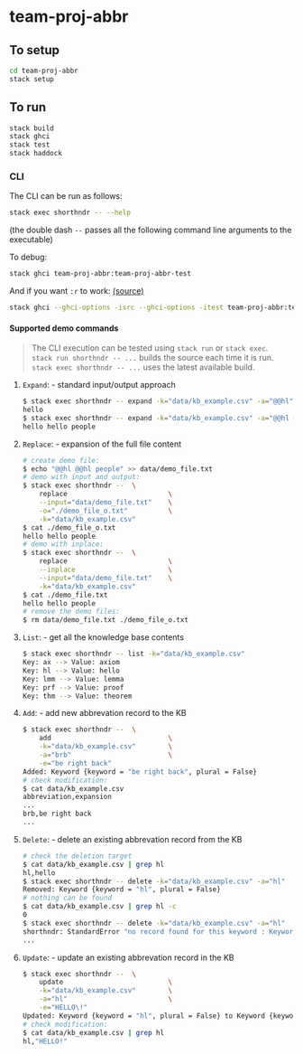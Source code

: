 # team-proj-abbr

## To setup

```sh
cd team-proj-abbr
stack setup
```

## To run

```sh
stack build
stack ghci
stack test
stack haddock
```

### CLI

The CLI can be run as follows:

```sh
stack exec shorthndr -- --help
```

(the double dash `--` passes all the following command line arguments to the executable)

To debug:

```sh
stack ghci team-proj-abbr:team-proj-abbr-test
```

And if you want `:r` to work: [(source)](https://stackoverflow.com/questions/39938101/how-to-load-tests-in-ghci-with-stack)

```sh
stack ghci --ghci-options -isrc --ghci-options -itest team-proj-abbr:team-proj-abbr-test
```

#### Supported demo commands

> The CLI execution can be tested using `stack run` or `stack exec`.  
> `stack run shorthndr -- ...` builds the source each time it is run.  
> `stack exec shorthndr -- ...` uses the latest available build.  

1. `Expand`: - standard input/output approach

    ```bash
    $ stack exec shorthndr -- expand -k="data/kb_example.csv" -a="@@hl"
    hello
    $ stack exec shorthndr -- expand -k="data/kb_example.csv" -a="@@hl @@hl people" 
    hello hello people
    ```

2. `Replace`: - expansion of the full file content

    ```bash
    # create demo file:
    $ echo "@@hl @@hl people" >> data/demo_file.txt
    # demo with input and output:
    $ stack exec shorthndr --  \
        replace                         \
        --input="data/demo_file.txt"    \
        -o="./demo_file_o.txt"          \
        -k="data/kb_example.csv"
    $ cat ./demo_file_o.txt
    hello hello people
    # demo with inplace:
    $ stack exec shorthndr --  \
        replace                         \
        --inplace                       \
        --input="data/demo_file.txt"    \
        -k="data/kb_example.csv"
    $ cat ./demo_file.txt
    hello hello people
    # remove the demo files:
    $ rm data/demo_file.txt ./demo_file_o.txt
    ```

3. `List`: - get all the knowledge base contents

    ```bash
    $ stack exec shorthndr -- list -k="data/kb_example.csv"
    Key: ax --> Value: axiom
    Key: hl --> Value: hello
    Key: lmm --> Value: lemma
    Key: prf --> Value: proof
    Key: thm --> Value: theorem
    ```

4. `Add`: - add new abbrevation record to the KB

    ```bash
    $ stack exec shorthndr --  \
        add                             \
        -k="data/kb_example.csv"        \
        -a="brb"                        \
        -e="be right back"
    Added: Keyword {keyword = "be right back", plural = False}
    # check modification:
    $ cat data/kb_example.csv
    abbreviation,expansion
    ...
    brb,be right back
    ...
    ```

5. `Delete`: - delete an existing abbrevation record from the KB

    ```bash
    # check the deletion target
    $ cat data/kb_example.csv | grep hl
    hl,hello
    $ stack exec shorthndr -- delete -k="data/kb_example.csv" -a="hl"
    Removed: Keyword {keyword = "hl", plural = False}
    # nothing can be found
    $ cat data/kb_example.csv | grep hl -c 
    0
    $ stack exec shorthndr -- delete -k="data/kb_example.csv" -a="hl"
    shorthndr: StandardError "no record found for this keyword : Keyword {keyword = \"hl\", plural = False}"
    ...
    ```

6. `Update`: - update an existing abbrevation record in the KB

    ```bash
    $ stack exec shorthndr --  \
        update                          \
        -k="data/kb_example.csv"        \
        -a="hl"                         \
        -e="HELLO\!"
    Updated: Keyword {keyword = "hl", plural = False} to Keyword {keyword = "HELLO!", plural = False}
    # check modification:
    $ cat data/kb_example.csv | grep hl
    hl,"HELLO!"
    ```
